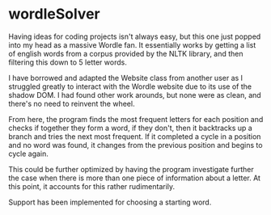 # wordleSolver

Having ideas for coding projects isn't always easy, but this one just popped into my head as a massive Wordle fan. It essentially works by getting a list of english words from a corpus provided by the NLTK library, and then filtering this down to 5 letter words.

I have borrowed and adapted the Website class from another user as I struggled greatly to interact with the Wordle website due to its use of the shadow DOM. I had found other work arounds, but none were as clean, and there's no need to reinvent the wheel. 

From here, the program finds the most frequent letters for each position and checks if together they form a word, if they don't, then it backtracks up a branch and tries the next most frequent. If it completed a cycle in a position and no word was found, it changes from the previous position and begins to cycle again. 

This could be further optimized by having the program investigate further the case when there is more than one piece of information about a letter. At this point, it accounts for this rather rudimentarily.

Support has been implemented for choosing a starting word.
